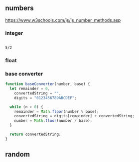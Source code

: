 ## numbers

<https://www.w3schools.com/js/js_number_methods.asp>

### integer

```txt

5/2
```

### float

### base converter

```js
function baseConverter(number, base) {
  let remainder = 0,
    convertedString = "",
    digits = "0123456789ABCDEF";

  while (n > 0) {
    remainder = Math.floor(number % base);
    convertedString = digits[remainder] + convertedString;
    number = Math.floor(number / base);
  }

  return convertedString;
}
```

## random
